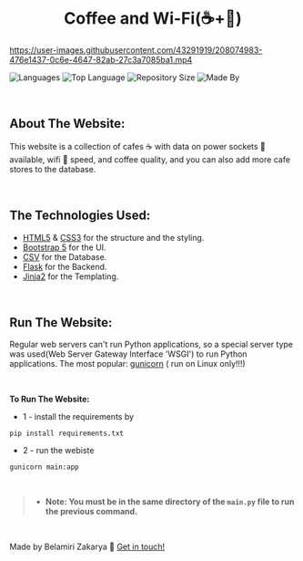 <h1 align="center"> Coffee and Wi-Fi(☕+📶) </h1>

https://user-images.githubusercontent.com/43291919/208074983-476e1437-0c6e-4647-82ab-27c3a7085ba1.mp4

![Languages](https://img.shields.io/github/languages/count/kakaa2993/Coffee-and-Wifi?color=%234d41c0)
![Top Language](https://img.shields.io/github/languages/top/kakaa2993/Coffee-and-Wifi?color=%234d41c0)
![Repository Size](https://img.shields.io/github/repo-size/kakaa2993/Coffee-and-Wifi?color=%234d41c0)
![Made By](https://img.shields.io/badge/made%20by-kakaa-%234d41c0)

<br>

## About The Website:
This website is a collection of cafes ☕ with data on power sockets 🔌  available, wifi 📶 speed, and coffee quality, and you can also add more cafe stores to the database.

<br>

## The Technologies Used:
- <a href="https://developer.mozilla.org/en-US/docs/Web/HTML">HTML5</a> & <a href="https://developer.mozilla.org/en-US/docs/Web/CSS">CSS3</a> for the structure and the styling.  
- <a href="https://getbootstrap.com/">Bootstrap 5</a> for the UI.  
- <a href="https://docs.python.org/3/library/csv.html">CSV</a> for the Database.  
- <a href="https://flask.palletsprojects.com/">Flask</a> for the Backend.  
- <a href="https://palletsprojects.com/p/jinja/">Jinja2</a> for the Templating.

<br>

## Run The Website:
Regular web servers can't run Python applications, so a special server type was used(Web Server Gateway Interface 'WSGI') to run Python applications.
The most popular: <a href="http://www.gunicorn.org/">gunicorn</a> ( run on Linux only!!!)

<br>

**To Run The Website:**

* 1 - install the requirements by
```
pip install requirements.txt
```
* 2 - run the webiste
```
gunicorn main:app
```
<br>

> - **Note: You must be in the same directory of the `main.py` file to run the previous command.**

<br>

Made by Belamiri Zakarya  :wave: [Get in touch!](https://github.com/kakaa2993)
